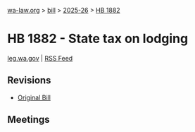 [wa-law.org](/) > [bill](/bill/) > [2025-26](/bill/2025-26/) > [HB 1882](/bill/2025-26/hb/1882/)

# HB 1882 - State tax on lodging
[leg.wa.gov](https://app.leg.wa.gov/billsummary?BillNumber=1882&Year=2025&Initiative=false) | [RSS Feed](./rss.xml)

## Revisions
* [Original Bill](1/)

## Meetings